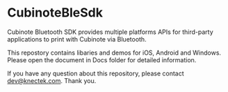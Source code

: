 # CubinoteBleSdk

Cubinote Bluetooth SDK provides multiple platforms APIs for third-party applications to print with Cubinote via Bluetooth.

This repostory contains libaries and demos for iOS, Android and Windows. Please open the document in Docs folder for detailed information.

If you have any question about this repository, please contact dev@knectek.com. Thank you.
